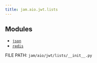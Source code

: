 ```yaml
---
title: jam.aio.jwt.lists
---
```


## Modules

* [`json`](lists/json.md)
* [`redis`](lists/redis.md)

FILE PATH: `jam/aio/jwt/lists/__init__.py`